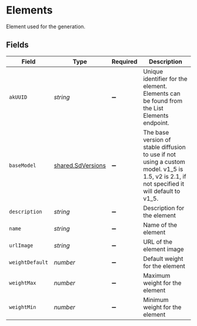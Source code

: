 # Elements

Element used for the generation.


## Fields

| Field                                                                                                                                      | Type                                                                                                                                       | Required                                                                                                                                   | Description                                                                                                                                |
| ------------------------------------------------------------------------------------------------------------------------------------------ | ------------------------------------------------------------------------------------------------------------------------------------------ | ------------------------------------------------------------------------------------------------------------------------------------------ | ------------------------------------------------------------------------------------------------------------------------------------------ |
| `akUUID`                                                                                                                                   | *string*                                                                                                                                   | :heavy_minus_sign:                                                                                                                         | Unique identifier for the element. Elements can be found from the List Elements endpoint.                                                  |
| `baseModel`                                                                                                                                | [shared.SdVersions](../../models/shared/sdversions.md)                                                                                     | :heavy_minus_sign:                                                                                                                         | The base version of stable diffusion to use if not using a custom model. v1_5 is 1.5, v2 is 2.1, if not specified it will default to v1_5. |
| `description`                                                                                                                              | *string*                                                                                                                                   | :heavy_minus_sign:                                                                                                                         | Description for the element                                                                                                                |
| `name`                                                                                                                                     | *string*                                                                                                                                   | :heavy_minus_sign:                                                                                                                         | Name of the element                                                                                                                        |
| `urlImage`                                                                                                                                 | *string*                                                                                                                                   | :heavy_minus_sign:                                                                                                                         | URL of the element image                                                                                                                   |
| `weightDefault`                                                                                                                            | *number*                                                                                                                                   | :heavy_minus_sign:                                                                                                                         | Default weight for the element                                                                                                             |
| `weightMax`                                                                                                                                | *number*                                                                                                                                   | :heavy_minus_sign:                                                                                                                         | Maximum weight for the element                                                                                                             |
| `weightMin`                                                                                                                                | *number*                                                                                                                                   | :heavy_minus_sign:                                                                                                                         | Minimum weight for the element                                                                                                             |